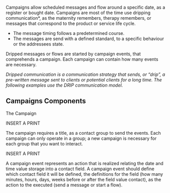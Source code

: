 Campaigns allow scheduled messages and flow around a specific date, as a register or bought date. Campaigns are most of the time use dripping communication*, as the maternity remembers, therapy remembers, or messages that correspond to the product or service life cycle.

- The message timing follows a predetermined course.
- The messages are send with a defined standard, to a specific behaviour or the addressees state.

Dripped messages or flows are started by campaign events, that comprehends a campaign. Each campaign can contain how many events are necessary.

*Dripped communication is a communication strategy that sends, or  “drip”, a pre-written message sent to clients or potential clients for a long time. The following examples use the DRIP communication model.*

## Campaigns Components ##

The Campaign

INSERT A PRINT
 
The campaign requires a title, as a contact group to send the events. Each campaign can only operate in a group; a new campaign is necessary for each group that you want to interact.

INSERT A PRINT

A campaign event represents an action that is realized relating the date and time value storage into a contact field. A campaign event should define which contact field it will be defined, the definitions for the field (how many minutes, hours, days, weeks before or after the field value contact), as the action to the executed (send a message or start a flow). 
